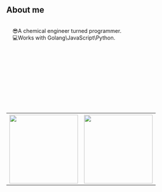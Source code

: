 <div style="display:flex;flex-direction:column;min-height:auto;">
  <h2>About me</h2>
  <div style="padding: 1rem; list-style: none;">
    <li>😎A chemical engineer turned programmer.</li>
    <li>💻Works with Golang\JavaScript\Python.</li>
  </div>
  <br>
  <table style="margin-top:150px;">
    <tr>
      <th><image style="height:180px;" src="https://github-readme-stats.vercel.app/api?username=huxulm&theme=buefy&hide_border=true"></image></th>
      <th><image style="height:180px;" src="https://github-readme-stats.vercel.app/api/top-langs/?username=huxulm&layout=compact&&show_icons=true&include_all_commits=true&theme=buefy&hide_border=true"></image></th>
    </tr>
  </table>
</div>
